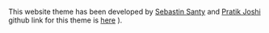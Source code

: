 This website theme has been developed by [Sebastin Santy](http://sebastinsanty.com/) and [Pratik Joshi](https://pratikmjoshi.github.io/)
github link for this theme is [here](https://github.com/SebastinSanty/minimal-research-theme)
).


